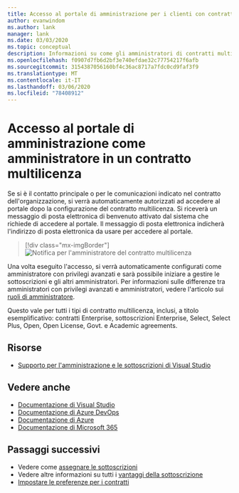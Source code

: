 ```yaml
---
title: Accesso al portale di amministrazione per i clienti con contratti multilicenza | Microsoft Docs
author: evanwindom
ms.author: lank
manager: lank
ms.date: 03/03/2020
ms.topic: conceptual
description: Informazioni su come gli amministratori di contratti multilicenza possono accedere al portale di amministrazione delle sottoscrizioni di Visual Studio
ms.openlocfilehash: f0907d7fb6d2bf3e740efdae32c77754217f6afb
ms.sourcegitcommit: 3154387056160bf4c36ac8717a7fdc0cd9faf3f9
ms.translationtype: MT
ms.contentlocale: it-IT
ms.lasthandoff: 03/06/2020
ms.locfileid: "78408912"
---
```

# <a name="accessing-the-administration-portal-as-an-admin-on-a-volume-license-agreement"></a>Accesso al portale di amministrazione come amministratore in un contratto multilicenza

Se si è il contatto principale o per le comunicazioni indicato nel contratto dell'organizzazione, si verrà automaticamente autorizzati ad accedere al portale dopo la configurazione del contratto multilicenza. Si riceverà un messaggio di posta elettronica di benvenuto attivato dal sistema che richiede di accedere al portale. Il messaggio di posta elettronica indicherà l'indirizzo di posta elettronica da usare per accedere al portale. 

   > [!div class="mx-imgBorder"]
   > ![Notifica per l'amministratore del contratto multilicenza](_img/volume-license/super-admin-notice-2020.png)

Una volta eseguito l'accesso, si verrà automaticamente configurati come amministratore con privilegi avanzati e sarà possibile iniziare a gestire le sottoscrizioni e gli altri amministratori. Per informazioni sulle differenze tra amministratori con privilegi avanzati e amministratori, vedere l'articolo sui [ruoli di amministratore](admin-roles.md).

Questo vale per tutti i tipi di contratto multilicenza, inclusi, a titolo esemplificativo: contratti Enterprise, sottoscrizioni Enterprise, Select, Select Plus, Open, Open License, Govt. e Academic agreements. 

## <a name="resources"></a>Risorse
- [Supporto per l'amministrazione e le sottoscrizioni di Visual Studio](https://visualstudio.microsoft.com/support/support-overview-vs)

## <a name="see-also"></a>Vedere anche
- [Documentazione di Visual Studio](https://docs.microsoft.com/visualstudio/)
- [Documentazione di Azure DevOps](https://docs.microsoft.com/azure/devops/)
- [Documentazione di Azure](https://docs.microsoft.com/azure/)
- [Documentazione di Microsoft 365](https://docs.microsoft.com/microsoft-365/)

## <a name="next-steps"></a>Passaggi successivi
- Vedere come [assegnare le sottoscrizioni](assign-license.md)
- Vedere altre informazioni su tutti i [vantaggi della sottoscrizione](https://visualstudio.microsoft.com/vs/benefits/)
- [Impostare le preferenze per i contratti](admin-prefs.md) 

